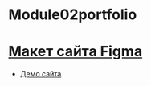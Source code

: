 # Module02portfolio
# [ Макет сайта Figma](https://www.figma.com/file/14O7Pt4umh2Xq7wkGOWD3k/portfolio?node-id=0%3A1)
* [ Демо сайта](https://e1ena1.github.io/Module02portfolio/dist/)
